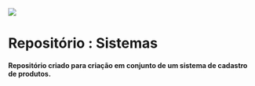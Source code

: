 <img src="https://img.shields.io/badge/python-3670A0?style=for-the-badge&logo=python&logoColor=ffdd54"/>

# Repositório :  Sistemas

#### Repositório criado para criação em conjunto de um sistema de cadastro de produtos.
